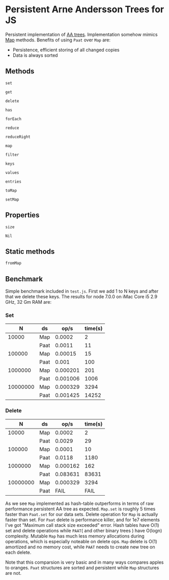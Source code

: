 Persistent Arne Andersson Trees for JS
======================================

Persistent implementation of [AA trees](https://en.wikipedia.org/wiki/AA_tree). Implementation somehow mimics [Map](https://developer.mozilla.org/en-US/docs/Web/JavaScript/Reference/Global_Objects/Map) methods. Benefits of using `Paat` over `Map` are:

* Persistence, efficient storing of all changed copies 
* Data is always sorted

Methods
-------

`set`

`get`

`delete`

`has`

`forEach`

`reduce`

`reduceRight`

`map`

`filter`

`keys`

`values`

`entries`

`toMap`

`setMap`

Properties
----------

`size`

`Nil`

Static methods
--------------

`fromMap`

Benchmark
---------
Simple benchmark included in `test.js`. First we add 1 to N keys and after that we delete these keys. The results for node 7.0.0 on iMac Core i5 2.9 GHz, 32 Gm RAM are:

### Set

N        | ds   |  op/s   | time(s)
---------|------|---------|--------
10000    | Map  | 0.0002  | 2
         | Paat | 0.0011  | 11
100000   | Map  | 0.00015 | 15
         | Paat | 0.001   | 100
1000000  | Map  | 0.000201| 201
         | Paat | 0.001006| 1006
10000000 | Map  | 0.000329| 3294
         | Paat | 0.001425| 14252

### Delete

N        | ds   | op/s    | time(s)
---------|------|---------|--------
10000    | Map  | 0.0002  | 2
         | Paat | 0.0029  | 29
100000   | Map  | 0.0001  | 10
         | Paat | 0.0118  | 1180
1000000  | Map  | 0.000162| 162
         | Paat | 0.083631| 83631
10000000 | Map  | 0.000329| 3294
         | Paat | FAIL    | FAIL

As we see `Map` implemented as hash-table outperforms in terms of raw performance persistent AA tree as expected. `Map.set` is roughly 5 times faster than `Paat.set` for our data sets. Delete operation for `Map` is actually faster than set. For `Paat` delete is performance killer, and for 1e7 elements I've got "Maximum call stack size exceeded" error. Hash tables have O(1) set and delete operations while `PAAT`( and other binary trees ) have O(logn) complexity. Mutable `Map` has much less memory allocations during operations, which is especially noteable on delete ops. `Map` delete is O(1) amortized and no memory cost, while `PAAT` needs to create new tree on each delete.

Note that this comparsion is very basic and in many ways compares apples to oranges. `Paat` structures are sorted and persistent while `Map` structures are not.
